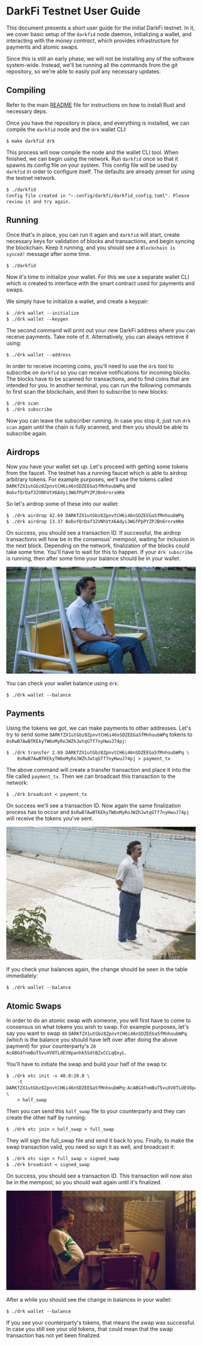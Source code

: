 DarkFi Testnet User Guide
=========================

This document presents a short user guide for the initial DarkFi
testnet. In it, we cover basic setup of the `darkfid` node daemon,
initializing a wallet, and interacting with the _money contract_,
which provides infrastructure for payments and atomic swaps.

Since this is still an early phase, we will not be installing any of
the software system-wide. Instead, we'll be running all the commands
from the git repository, so we're able to easily pull any necessary
updates.


## Compiling

Refer to the main
[README](https://github.com/darkrenaissance/darkfi/blob/master/README.md)
file for instructions on how to install Rust and necessary deps.

Once you have the repository in place, and everything is installed, we
can compile the `darkfid` node and the `drk` wallet CLI:

```
$ make darkfid drk
```

This process will now compile the node and the wallet CLI tool.
When finished, we can begin using the network. Run `darkfid` once so
that it spawns its config file on your system. This config file will
be used by `darkfid` in order to configure itself. The defaults are
already preset for using the testnet network.

```
$ ./darkfid
Config file created in "~.config/darkfi/darkfid_config.toml". Please review it and try again.
```


## Running

Once that's in place, you can run it again and `darkfid` will start,
create necessary keys for validation of blocks and transactions, and
begin syncing the blockchain. Keep it running, and you should see a
`Blockchain is synced!` message after some time.

```
$ ./darkfid
```

Now it's time to initialize your wallet. For this we use a separate
wallet CLI which is created to interface with the smart contract used
for payments and swaps.

We simply have to initialize a wallet, and create a keypair:

```
$ ./drk wallet --initialize
$ ./drk wallet --keygen
```

The second command will print out your new DarkFi address where you
can receive payments. Take note of it. Alternatively, you can always
retrieve it using:

```
$ ./drk wallet --address
```

In order to receive incoming coins, you'll need to use the `drk`
tool to subscribe on `darkfid` so you can receive notifications for
incoming blocks. The blocks have to be scanned for transactions,
and to find coins that are intended for you. In another terminal,
you can run the following commands to first scan the blockchain,
and then to subscribe to new blocks:

```
$ ./drk scan
$ ./drk subscribe
```

Now you can leave the subscriber running. In case you stop it, just
run `drk scan` again until the chain is fully scanned, and then you
should be able to subscribe again.


## Airdrops

Now you have your wallet set up. Let's proceed with getting some
tokens from the faucet. The testnet has a running faucet which is
able to airdrop arbitrary tokens. For example purposes, we'll use
the tokens called `DARKfZX1utGbz8ZpnvtCH6i46nSDZEEGa5fMnhoubWPq` and
`BobvfQrDaf32VNhVtX6Adyi3WGfPpPYZPJBn6rnrxHKm`

So let's airdrop some of these into our wallet:

```
$ ./drk airdrop 42.69 DARKfZX1utGbz8ZpnvtCH6i46nSDZEEGa5fMnhoubWPq
$ ./drk airdrop 13.37 BobvfQrDaf32VNhVtX6Adyi3WGfPpPYZPJBn6rnrxHKm
```

On success, you should see a transaction ID. If successful,
the airdrop transactions will how be in the consensus' mempool,
waiting for inclusion in the next block. Depending on the network,
finalization of the blocks could take some time. You'll have to wait
for this to happen.  If your `drk subscribe` is running, then after
some time your balance should be in your wallet.

![pablo-waiting0](pablo0.jpg)

You can check your wallet balance using `drk`:

```
$ ./drk wallet --balance
```

## Payments

Using the tokens we got, we can make payments to other addresses. Let's
try to send some `DARKfZX1utGbz8ZpnvtCH6i46nSDZEEGa5fMnhoubWPq` tokens
to `8sRwB7AwBTKEkyTW6oMyRoJWZhJwtqGTf7nyHwuJ74pj`:

```
$ ./drk transfer 2.69 DARKfZX1utGbz8ZpnvtCH6i46nSDZEEGa5fMnhoubWPq \
    8sRwB7AwBTKEkyTW6oMyRoJWZhJwtqGTf7nyHwuJ74pj > payment_tx
```

The above command will create a transfer transaction and place it into
the file called `payment_tx`. Then we can broadcast this transaction
to the network:

```
$ ./drk broadcast < payment_tx
```

On success we'll see a transaction ID. Now again the same finalization
process has to occur and `8sRwB7AwBTKEkyTW6oMyRoJWZhJwtqGTf7nyHwuJ74pj`
will receive the tokens you've sent.

![pablo-waiting1](pablo1.jpg)

If you check your balances again, the change should be seen in the
table immediately:

```
$ ./drk wallet --balance
```

## Atomic Swaps

In order to do an atomic swap with someone, you will
first have to come to consensus on what tokens you wish to
swap. For example purposes, let's say you want to swap `40`
`DARKfZX1utGbz8ZpnvtCH6i46nSDZEEGa5fMnhoubWPq` (which is the balance
you should have left over after doing the above payment) for your
counterparty's `20` `AcABG4fnmBuT5vuXV8TLdEV8panhk5SdtBZxCCLqQxyL`.

You'll have to initiate the swap and build your half of the swap tx:

```
$ ./drk otc init -v 40.0:20.0 \
    -t DARKfZX1utGbz8ZpnvtCH6i46nSDZEEGa5fMnhoubWPq:AcABG4fnmBuT5vuXV8TLdEV8panhk5SdtBZxCCLqQxyL \
    > half_swap
```

Then you can send this `half_swap` file to your counterparty and they
can create the other half by running:

```
$ ./drk otc join < half_swap > full_swap
```

They will sign the full_swap file and send it back to you. Finally,
to make the swap transaction valid, you need so sign it as well,
and broadcast it:

```
$ ./drk otc sign < full_swap > signed_swap
$ ./drk broadcast < signed_swap
```

On success, you should see a transaction ID. This transaction will now
also be in the mempool, so you should wait again until it's finalized.

![pablo-waiting2](pablo2.jpg)

After a while you should see the change in balances in your wallet:

```
$ ./drk wallet --balance
```

If you see your counterparty's tokens, that means the swap was
successful.  In case you still see your old tokens, that could mean
that the swap transaction has not yet been finalized.
